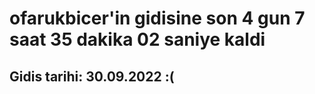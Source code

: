 # ofarukbicer'in gidisine son 4 gun 7 saat 35 dakika 02 saniye kaldi

## Gidis tarihi: 30.09.2022 :(